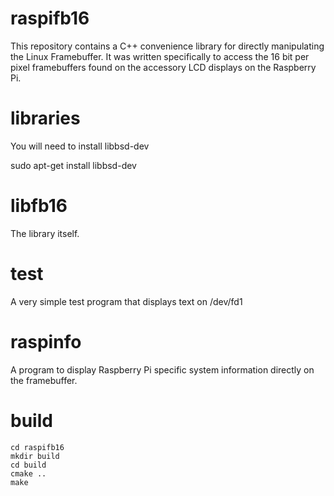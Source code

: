 # raspifb16
This repository contains a C++ convenience library for directly manipulating
the Linux Framebuffer. It was written specifically to access the 16 bit per
pixel framebuffers found on the accessory LCD displays on the Raspberry Pi.

# libraries

You will need to install libbsd-dev

   sudo apt-get install libbsd-dev

# libfb16
The library itself.

# test
A very simple test program that displays text on /dev/fd1

# raspinfo
A program to display Raspberry Pi specific system information directly on
the framebuffer.

# build
    cd raspifb16
    mkdir build
    cd build
    cmake ..
    make

